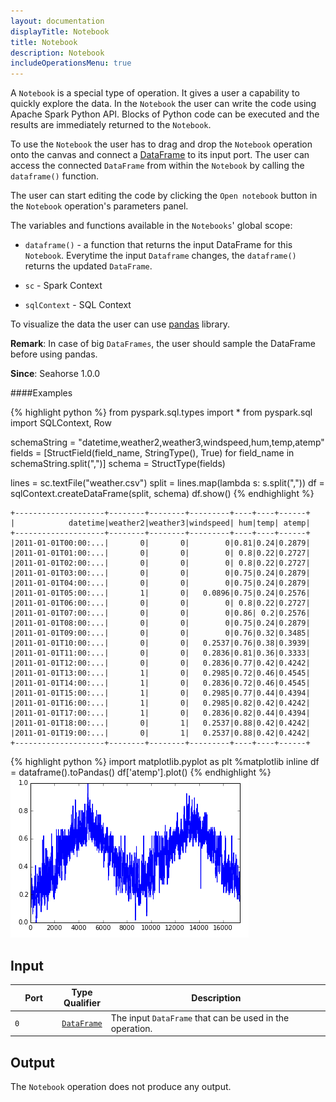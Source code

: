 ```yaml
---
layout: documentation
displayTitle: Notebook
title: Notebook
description: Notebook
includeOperationsMenu: true
---
```


A `Notebook` is a special type of operation. It gives a user a capability to quickly explore the data.
In the `Notebook` the user can write the code using Apache Spark Python API.
Blocks of Python code can be executed and the results are immediately returned to the `Notebook`.

To use the `Notebook` the user has to drag and drop the `Notebook` operation onto the canvas
and connect a [DataFrame](../classes/dataframe.html) to its input port. The user can access the connected `DataFrame` from within
the `Notebook` by calling the `dataframe()` function.

The user can start editing the code by clicking the `Open notebook` button in the `Notebook` operation's
parameters panel.

The variables and functions available in the `Notebooks`' global scope:

* <code>dataframe()</code> - a function that returns the input DataFrame for this `Notebook`.
Everytime the input `Dataframe` changes, the `dataframe()` returns the updated `DataFrame`.

* <code>sc</code> - Spark Context

* <code>sqlContext</code> - SQL Context

To visualize the data the user can use <a target="_blank" href="{{ site.PANDAS_LIBRARY_ADDRESS }}">pandas</a> library.

**Remark**: In case of big `DataFrames`, the user should sample the DataFrame before using pandas.

**Since**: Seahorse 1.0.0

####Examples

{% highlight python %}
from pyspark.sql.types import *
from pyspark.sql import SQLContext, Row

schemaString = "datetime,weather2,weather3,windspeed,hum,temp,atemp"
fields = [StructField(field_name, StringType(), True) for field_name in schemaString.split(",")]
schema = StructType(fields)

lines = sc.textFile("weather.csv")
split = lines.map(lambda s: s.split(","))
df = sqlContext.createDataFrame(split, schema)
df.show()
{% endhighlight %}

    +--------------------+--------+--------+---------+----+----+------+
    |            datetime|weather2|weather3|windspeed| hum|temp| atemp|
    +--------------------+--------+--------+---------+----+----+------+
    |2011-01-01T00:00:...|       0|       0|        0|0.81|0.24|0.2879|
    |2011-01-01T01:00:...|       0|       0|        0| 0.8|0.22|0.2727|
    |2011-01-01T02:00:...|       0|       0|        0| 0.8|0.22|0.2727|
    |2011-01-01T03:00:...|       0|       0|        0|0.75|0.24|0.2879|
    |2011-01-01T04:00:...|       0|       0|        0|0.75|0.24|0.2879|
    |2011-01-01T05:00:...|       1|       0|   0.0896|0.75|0.24|0.2576|
    |2011-01-01T06:00:...|       0|       0|        0| 0.8|0.22|0.2727|
    |2011-01-01T07:00:...|       0|       0|        0|0.86| 0.2|0.2576|
    |2011-01-01T08:00:...|       0|       0|        0|0.75|0.24|0.2879|
    |2011-01-01T09:00:...|       0|       0|        0|0.76|0.32|0.3485|
    |2011-01-01T10:00:...|       0|       0|   0.2537|0.76|0.38|0.3939|
    |2011-01-01T11:00:...|       0|       0|   0.2836|0.81|0.36|0.3333|
    |2011-01-01T12:00:...|       0|       0|   0.2836|0.77|0.42|0.4242|
    |2011-01-01T13:00:...|       1|       0|   0.2985|0.72|0.46|0.4545|
    |2011-01-01T14:00:...|       1|       0|   0.2836|0.72|0.46|0.4545|
    |2011-01-01T15:00:...|       1|       0|   0.2985|0.77|0.44|0.4394|
    |2011-01-01T16:00:...|       1|       0|   0.2985|0.82|0.42|0.4242|
    |2011-01-01T17:00:...|       1|       0|   0.2836|0.82|0.44|0.4394|
    |2011-01-01T18:00:...|       0|       1|   0.2537|0.88|0.42|0.4242|
    |2011-01-01T19:00:...|       0|       1|   0.2537|0.88|0.42|0.4242|
    +--------------------+--------+--------+---------+----+----+------+

{% highlight python %}
import matplotlib.pyplot as plt
%matplotlib inline
df = dataframe().toPandas()
df['atemp'].plot()
{% endhighlight %}
<img class="img-responsive" src="../img/notebook_plot.png" />

## Input

<table>
<thead>
<tr>
<th style="width:15%">Port</th>
<th style="width:15%">Type Qualifier</th>
<th style="width:70%">Description</th>
</tr>
</thead>
<tbody>
<tr>
<td><code>0</code></td>
<td><code><a href="../classes/dataframe.html">DataFrame</a></code></td>
<td>The input <code>DataFrame</code> that can be used in the operation.</td>
</tr>
</tbody>
</table>

## Output

The `Notebook` operation does not produce any output.
